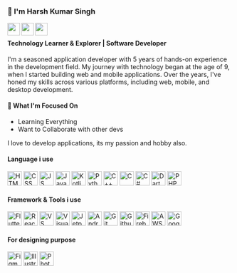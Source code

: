 ### 👋 I'm Harsh Kumar Singh

<a href="https://www.instagram.com/_developer_harsh_/" target="_blank">
  <img  align="left" width="28px" src="https://img.icons8.com/?size=100&id=32323&format=png&color=000000" />
</a>

<a href="https://www.linkedin.com/in/developerharsh/" target="_blank">
  <img  align="left" width="28px" src="https://img.icons8.com/?size=100&id=13930&format=png&color=000000" />
</a>

<a href="https://www.youtube.com/@developerharsh" target="_blank">
  <img  align="left" width="28px" src="https://img.icons8.com/?size=100&id=19318&format=png&color=000000" />
</a>

<br>

#### Technology Learner & Explorer | Software Developer

I'm a seasoned application developer with 5 years of hands-on experience in the development field. My journey with technology began at the age of 9, when I started building web and mobile applications. Over the years, I've honed my skills across various platforms, including web, mobile, and desktop development.

#### 🤞 What I'm Focused On

- Learning Everything
- Want to Collaborate with other devs

I love to develop applications, its my passion and hobby also.

#### Language i use

<div align="left">
<img alt="HTML" src="https://img.icons8.com/?size=100&id=20909&format=png&color=000000" width="32px" height="32px"/>
<img alt="CSS" src="https://img.icons8.com/?size=100&id=7gdY5qNXaKC0&format=png&color=000000" width="32px" height="32px"/>
<img alt="JS" src="https://img.icons8.com/?size=100&id=108784&format=png&color=000000" width="32px" height="32px"/>
<img alt="Java" src="https://img.icons8.com/?size=100&id=13679&format=png&color=000000" width="32px" height="32px"/>
<img alt="Kotlin" src="https://img.icons8.com/?size=100&id=ZoxjA0jZDdFZ&format=png&color=000000" width="32px" height="32px"/>
<img alt="Python" src="https://img.icons8.com/?size=100&id=13441&format=png&color=000000" width="32px" height="32px"/>
<img alt="C++" src="https://img.icons8.com/?size=100&id=TpULddJc4gTh&format=png&color=000000" width="32px" height="32px"/>
<img alt="C" src="https://img.icons8.com/?size=100&id=40670&format=png&color=000000" width="32px" height="32px"/>
<img alt="C#" src="https://img.icons8.com/?size=100&id=55251&format=png&color=000000" width="32px" height="32px"/>
<img alt="Dart" src="https://img.icons8.com/?size=100&id=7AFcZ2zirX6Y&format=png&color=000000" width="32px" height="32px"/>
<img alt="PHP" src="https://img.icons8.com/?size=100&id=fAMVO_fuoOuC&format=png&color=000000" width="32px" height="32px"/>
</div>

<div style="clear: both;"></div>

#### Framework & Tools i use

<div align="left">
<img alt="Flutter" src="https://img.icons8.com/?size=100&id=pCvIfmctRaY8&format=png&color=000000" width="32px" height="32px"/>
<img alt="React" src="https://img.icons8.com/?size=100&id=123603&format=png&color=000000" width="32px" height="32px"/>
<img alt="VS Code" src="https://img.icons8.com/?size=100&id=0OQR1FYCuA9f&format=png&color=000000" width="32px" height="32px"/>
<img alt="Visual Studio" src="https://img.icons8.com/?size=100&id=48455&format=png&color=000000" width="32px" height="32px"/>
<img alt="Jetpack Compose" src="https://developers.google.com/static/focus/images/jetpack-comp.png" width="32px" height="32px"/>
<img alt="Android Studio" src="https://uxwing.com/wp-content/themes/uxwing/download/brands-and-social-media/android-studio-icon.png" width="32px" height="32px"/>
<img alt="Git" src="https://img.icons8.com/?size=100&id=20906&format=png&color=000000" width="32px" height="32px"/>
<img alt="Github" src="https://img.icons8.com/?size=100&id=16318&format=png&color=000000" width="32px" height="32px"/>
<img alt="Firebase" src="https://www.gstatic.com/devrel-devsite/prod/v35e3d347a323c673294794cf0b643760fd66bb529efbd7dccaa22518acef0297/firebase/images/touchicon-180.png" width="32px" height="32px"/>
<img alt="AWS" src="https://img.icons8.com/?size=100&id=33039&format=png&color=000000" width="32px" height="32px"/>
<img alt="Google Cloud" src="https://img.icons8.com/?size=100&id=fpGM2cINbbu4&format=png&color=000000" width="32px" height="32px"/>
</div>

<div style="clear: both;"></div>

#### For designing purpose

<div align="left">
<img alt="Figma" src="https://img.icons8.com/?size=100&id=zfHRZ6i1Wg0U&format=png&color=000000" width="32px" height="32px"/>
<img alt="Illustrator" src="https://img.icons8.com/?size=100&id=13631&format=png&color=000000" width="32px" height="32px"/>
<img alt="Photoshop" src="https://img.icons8.com/?size=100&id=13677&format=png&color=000000" width="32px" height="32px"/>
</div>

<div style="clear: both;"></div>
